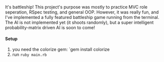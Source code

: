 It's battleship!
This project's purpose was mostly to practice MVC role seperation, RSpec testing, and general OOP.
However, it was really fun, and I've implemented a fully featured battleship game running from the terminal. The AI is not implemented yet (it shoots randomly), but a super intelligent probability-matrix driven AI is soon to come!

#### Setup
1. you need the colorize gem: `gem install colorize
2. run `ruby main.rb`